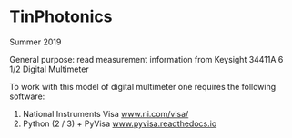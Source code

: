 # TinPhotonics
Summer 2019

General purpose: read measurement information from Keysight 34411A 6 1/2 Digital Multimeter

To work with this model of digital multimeter one requires the following software:
1. National Instruments Visa www.ni.com/visa/
2. Python (2 / 3) + PyVisa www.pyvisa.readthedocs.io
